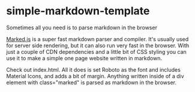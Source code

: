 # simple-markdown-template
Sometimes all you need is to parse markdown in the browser

[Marked.js](https://github.com/markedjs/marked) is a super fast markdown parser and compiler. It's usually used for server side rendering, but it can also run very fast in the browser. With just a couple of CDN dependencies and a little bit of CSS styling you can use it to make a simple one page website written in markdown. 

Check out index.html. All it does is set Roboto as the font and includes Material Icons, and adds a bit of margin. Anything written inside of a div element with class="marked" is parsed as markdown in the browser.
